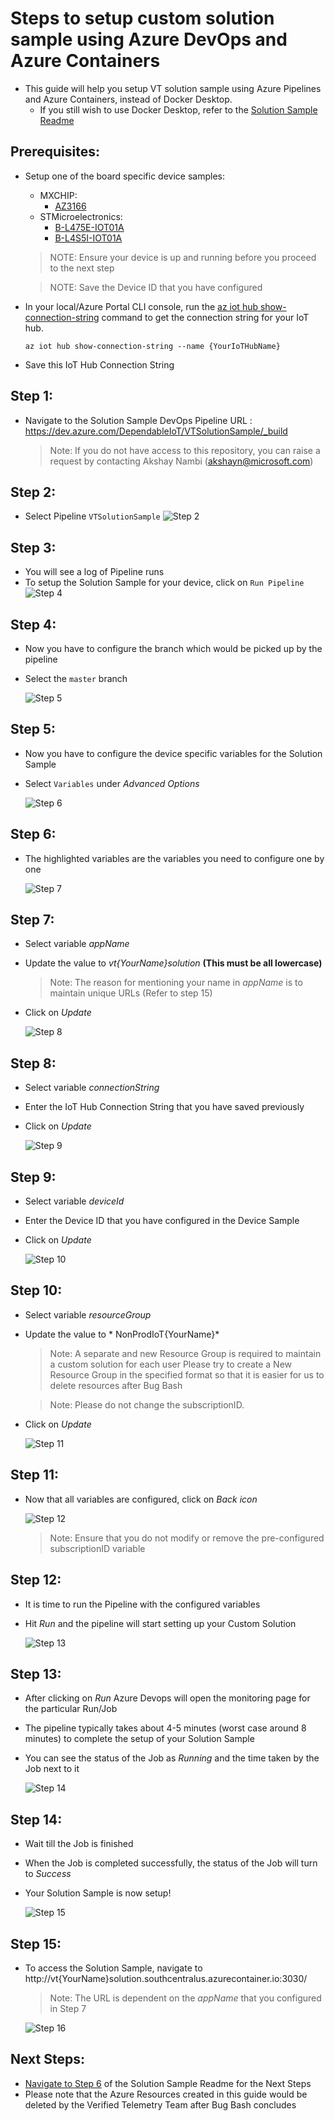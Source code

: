# Steps to setup custom solution sample using Azure DevOps and Azure Containers
* This guide will help you setup VT solution sample using Azure Pipelines and Azure Containers, instead of Docker Desktop.
    * If you still wish to use Docker Desktop, refer to the [Solution Sample Readme](https://github.com/Azure/Verified-Telemetry-Solution-Sample/blob/main/README.md)
## Prerequisites:
* Setup one of the board specific device samples: 
    * MXCHIP: 
      * [AZ3166](MXChip/AZ3166)
    * STMicroelectronics:
      * [B-L475E-IOT01A](STMicroelectronics/STM32L4_L4+)
      * [B-L4S5I-IOT01A](STMicroelectronics/STM32L4_L4+)
  > NOTE:  Ensure your device is up and running before you proceed to the next step
 
  > NOTE: Save the Device ID that you have configured

* In your local/Azure Portal CLI console, run the [az iot hub show-connection-string](https://docs.microsoft.com/en-us/cli/azure/iot/hub?view=azure-cli-latest#az-iot-hub-show-connection-string) command to get the connection string for your IoT hub.

    ```shell
    az iot hub show-connection-string --name {YourIoTHubName}
    ```
* Save this IoT Hub Connection String
 

## Step 1:
* Navigate to the Solution Sample DevOps Pipeline URL : https://dev.azure.com/DependableIoT/VTSolutionSample/_build

    > Note: If you do not have access to this repository, you can raise a request by contacting Akshay Nambi (akshayn@microsoft.com)

## Step 2:
* Select Pipeline `VTSolutionSample`
    ![Step 2](./media/step2-selectpipeline.png)

## Step 3: 
* You will see a log of Pipeline runs
* To setup the Solution Sample for your device, click on `Run Pipeline`
    ![Step 4](./media/step3-runpipeline.png)

## Step 4: 
* Now you have to configure the branch which would be picked up by the pipeline 
* Select the `master` branch

    ![Step 5](./media/step4-selectbranch.png)

## Step 5:
* Now you have to configure the device specific variables for the Solution Sample
* Select `Variables` under *Advanced Options*

    ![Step 6](./media/step4-selectvariables.png)

## Step 6:
* The highlighted variables are the variables you need to configure one by one

    ![Step 7](./media/step5-variables.png)

## Step 7:
* Select variable *appName*
* Update the value to *vt{YourName}solution* **(This must be all lowercase)**

    > Note: The reason for mentioning your name in *appName* is to maintain unique URLs (Refer to step 15)
* Click on *Update*

    ![Step 8](./media/step6-appName.png)

## Step 8:
* Select variable *connectionString*

* Enter the IoT Hub Connection String that you have saved previously

* Click on *Update*

    ![Step 9](./media/step7-connString.png)

## Step 9:
* Select variable *deviceId*

* Enter the Device ID that you have configured in the Device Sample

* Click on *Update*

    ![Step 10](./media/step8-deviceID.png)

## Step 10:
* Select variable *resourceGroup*

* Update the value to * NonProdIoT{YourName}*

    > Note: A separate and new Resource Group is required to maintain a custom solution for each user
    Please try to create a New Resource Group in the specified format so that it is easier for us to delete resources after Bug Bash

    > Note: Please do not change the subscriptionID.

* Click on *Update*

    ![Step 11](./media/step8.5-resourcegroup.png)

## Step 11:
* Now that all variables are configured, click on *Back icon*

    ![Step 12](./media/step9-back.png)

    > Note: Ensure that you do not modify or remove the pre-configured subscriptionID variable

## Step 12:
* It is time to run the Pipeline with the configured variables
* Hit *Run* and the pipeline will start setting up your Custom Solution

    ![Step 13](./media/step10-run.png)

## Step 13:
* After clicking on *Run* Azure Devops will open the monitoring page for the particular Run/Job
* The pipeline typically takes about 4-5 minutes (worst case around 8 minutes) to complete the setup of your Solution Sample
* You can see the status of the Job as *Running* and the time taken by the Job next to it

    ![Step 14](./media/step11-inprogress.png)

## Step 14:
* Wait till the Job is finished
* When the Job is completed successfully, the status of the Job will turn to *Success*
* Your Solution Sample is now setup!

    ![Step 15](./media/step12-success.png)

## Step 15:
* To access the Solution Sample, navigate to http://vt{YourName}solution.southcentralus.azurecontainer.io:3030/

    > Note: The URL is dependent on the *appName* that you configured in Step 7 

    ![Step 16](./media/step13-url.png)

## Next Steps:
* [Navigate to Step 6](https://github.com/Azure/Verified-Telemetry-Solution-Sample#step-6-enter-following-credentials) of the Solution Sample Readme for the Next Steps
* Please note that the Azure Resources created in this guide would be deleted by the Verified Telemetry Team after Bug Bash concludes
